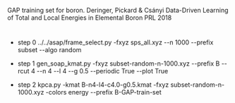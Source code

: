 GAP training set for boron.
Deringer, Pickard & Csányi Data-Driven Learning of Total and Local
Energies in Elemental Boron PRL 2018

#
* step 0
../../asap/frame_select.py -fxyz sps_all.xyz --n 1000 --prefix subset --algo random

* step 1
gen_soap_kmat.py -fxyz subset-random-n-1000.xyz --prefix B --rcut 4 --n 4 --l 4 --g 0.5 --periodic True --plot True

* step 2
kpca.py -kmat B-n4-l4-c4.0-g0.5.kmat -fxyz subset-random-n-1000.xyz -colors energy --prefix B-GAP-train-set

